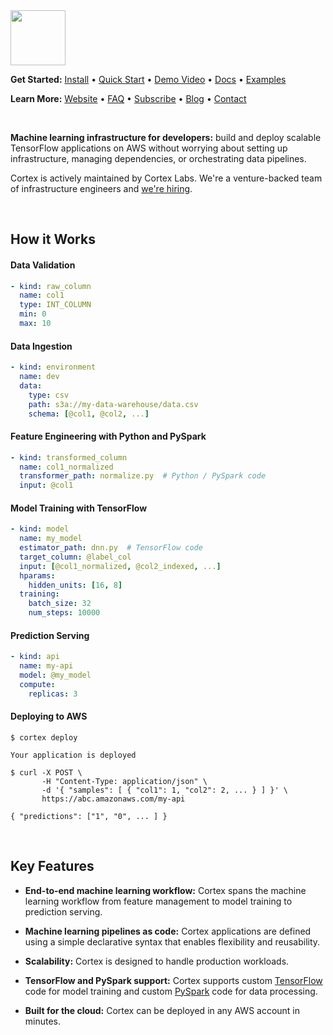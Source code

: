<img src='https://s3-us-west-2.amazonaws.com/cortex-public/logo.png' height='88'>


<br>

**Get Started:** [Install](https://docs.cortexlabs.com/cortex/install) • [Quick Start](https://docs.cortexlabs.com/cortex/quick-start) • [Demo Video](https://www.youtube.com/watch?v=vcistUor0b4) • <!-- CORTEX_VERSION_MINOR_STABLE e.g. https://docs.cortex.dev/v/0.2/ -->[Docs](https://docs.cortex.dev/v/0.3/) • <!-- CORTEX_VERSION_MINOR_STABLE -->[Examples](https://github.com/cortexlabs/cortex/tree/0.3/examples)

**Learn More:** [Website](https://cortex.dev) • [FAQ](https://docs.cortexlabs.com/cortex/faq) • [Subscribe](https://cortexlabs.us20.list-manage.com/subscribe?u=a1987373ab814f20961fd90b4&id=ae83491e1c) • [Blog](https://medium.com/cortex-labs) • [Contact](mailto:hello@cortexlabs.com)

<br>

**Machine learning infrastructure for developers:** build and deploy scalable TensorFlow applications on AWS without worrying about setting up infrastructure, managing dependencies, or orchestrating data pipelines.

Cortex is actively maintained by Cortex Labs. We're a venture-backed team of infrastructure engineers and [we're hiring](https://angel.co/cortex-labs-inc/jobs).

<br>

## How it Works

#### Data Validation

```yaml
- kind: raw_column
  name: col1
  type: INT_COLUMN
  min: 0
  max: 10
```

#### Data Ingestion

```yaml
- kind: environment
  name: dev
  data:
    type: csv
    path: s3a://my-data-warehouse/data.csv
    schema: [@col1, @col2, ...]
```

#### Feature Engineering with Python and PySpark

```yaml
- kind: transformed_column
  name: col1_normalized
  transformer_path: normalize.py  # Python / PySpark code
  input: @col1
```

#### Model Training with TensorFlow

```yaml
- kind: model
  name: my_model
  estimator_path: dnn.py  # TensorFlow code
  target_column: @label_col
  input: [@col1_normalized, @col2_indexed, ...]
  hparams:
    hidden_units: [16, 8]
  training:
    batch_size: 32
    num_steps: 10000
```

#### Prediction Serving

```yaml
- kind: api
  name: my-api
  model: @my_model
  compute:
    replicas: 3
```

#### Deploying to AWS

```
$ cortex deploy

Your application is deployed

$ curl -X POST \
       -H "Content-Type: application/json" \
       -d '{ "samples": [ { "col1": 1, "col2": 2, ... } ] }' \
       https://abc.amazonaws.com/my-api

{ "predictions": ["1", "0", ... ] }
```

<br>

## Key Features

- **End-to-end machine learning workflow:** Cortex spans the machine learning workflow from feature management to model training to prediction serving.

- **Machine learning pipelines as code:** Cortex applications are defined using a simple declarative syntax that enables flexibility and reusability.

- **Scalability:** Cortex is designed to handle production workloads.

- **TensorFlow and PySpark support:** Cortex supports custom [TensorFlow](https://www.tensorflow.org) code for model training and custom [PySpark](https://spark.apache.org/docs/latest/api/python/index.html) code for data processing.

- **Built for the cloud:** Cortex can be deployed in any AWS account in minutes.
